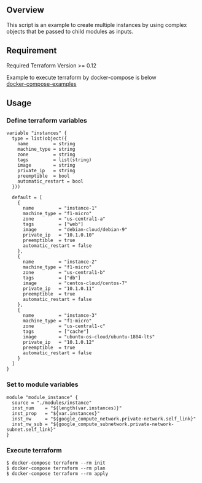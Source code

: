## Overview
This script is an example to create multiple instances by using complex objects that be passed to child modules as inputs.

## Requirement
Required Terraform Version >= 0.12

Example to execute terraform by docker-compose is below  
[docker-compose-examples](https://github.com/aoyagi9936/docker-compose-examples/tree/master/terraform/gcp)

## Usage

### Define terraform variables
```
variable "instances" {
  type = list(object({
    name         = string
    machine_type = string
    zone         = string
    tags         = list(string)
    image        = string
    private_ip   = string
    preemptible  = bool
    automatic_restart = bool
  }))
  
  default = [
    {
      name         = "instance-1"
      machine_type = "f1-micro"
      zone         = "us-central1-a"
      tags         = ["web"]      
      image        = "debian-cloud/debian-9"
      private_ip   = "10.1.0.10"
      preemptible  = true
      automatic_restart = false
    },
    {
      name         = "instance-2"
      machine_type = "f1-micro"
      zone         = "us-central1-b"
      tags         = ["db"]
      image        = "centos-cloud/centos-7"
      private_ip   = "10.1.0.11"
      preemptible  = true
      automatic_restart = false
    },
    {
      name         = "instance-3"
      machine_type = "f1-micro"
      zone         = "us-central1-c"
      tags         = ["cache"]
      image        = "ubuntu-os-cloud/ubuntu-1804-lts"
      private_ip   = "10.1.0.12"
      preemptible  = true
      automatic_restart = false
    }
  ]
}
```

### Set to module variables
```
module "module_instance" {
  source = "./modules/instance"
  inst_num    = "${length(var.instances)}"
  inst_prop   = "${var.instances}"
  inst_nw     = "${google_compute_network.private-network.self_link}"
  inst_nw_sub = "${google_compute_subnetwork.private-network-subnet.self_link}"
}
```

### Execute terraform
```shell
$ docker-compose terraform --rm init
$ docker-compose terraform --rm plan
$ docker-compose terraform --rm apply
```
